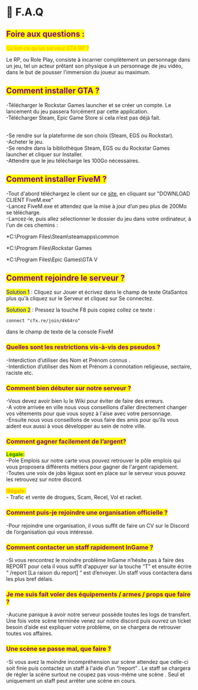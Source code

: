 # 💎 F.A.Q

## <mark style="color:purple;">**Foire aux questions :**</mark>

<mark style="color:orange;">Qu’est-ce qu’un serveur GTA RP ?</mark>

Le RP, ou Role Play, consiste à incarner complètement un personnage dans un jeu, tel un acteur prêtant son physique à un personnage de jeu vidéo, dans le but de pousser l'immersion du joueur au maximum.

## <mark style="color:purple;">**Comment installer GTA ?**</mark>

\-Télécharger le Rockstar Games launcher et se créer un compte. Le lancement du jeu passera forcément par cette application.\
\-Télécharger Steam, Epic Game Store si cela n’est pas déjà fait.

\
\-Se rendre sur la plateforme de son choix (Steam, EGS ou Rockstar).\
\-Acheter le jeu.\
\-Se rendre dans la bibliothèque Steam, EGS ou du Rockstar Games launcher et cliquer sur Installer.\
\-Attendre que le jeu télécharge les 100Go nécessaires.

## <mark style="color:purple;">**Comment installer FiveM ?**</mark>

\-Tout d'abord téléchargez le client sur ce [site](https://fivem.net/), en cliquant sur "DOWNLOAD CLIENT FiveM.exe"\
\-Lancez FiveM.exe et attendez que la mise à jour d’un peu plus de 200Mo se télécharge.\
\-Lancez-le, puis allez sélectionner le dossier du jeu dans votre ordinateur, à l'un de ces chemins :

\*C:\Program Files\Steam\steamapps\common

\*C:\Program Files\Rockstar Games

\*C:\Program Files\Epic Games\GTA V

## <mark style="color:purple;">**Comment rejoindre le serveur ?**</mark>

<mark style="color:blue;">Solution 1</mark> : Cliquez sur Jouer et écrivez dans le champ de texte GtaSantos plus qu'à cliquez sur le Serveur et cliquez sur Se connectez.&#x20;

<mark style="color:blue;">Solution 2</mark> : Pressez la touche F8 puis copiez collez ce texte :

```
connect "cfx.re/join/4k64ro"
```

dans le champ de texte de la console FiveM

### <mark style="color:purple;">**Quelles sont les restrictions vis-à-vis des pseudos ?**</mark>

\-Interdiction d’utiliser des Nom et Prénom connus .\
\-Interdiction d’utiliser des Nom et Prénom à connotation religieuse, sectaire, raciste etc.

### <mark style="color:purple;">**Comment bien débuter sur notre serveur ?**</mark>

\-Vous devez avoir bien lu le Wiki pour éviter de faire des erreurs.\
\-A votre arrivée en ville nous vous conseillons d’aller directement changer vos vêtements pour que vous soyez à l'aise avec votre personnage.\
\-Ensuite nous vous conseillons de vous faire des amis pour qu’ils vous aident eux aussi à vous développer au sein de notre ville.

### <mark style="color:purple;">**Comment gagner facilement de l’argent?**</mark>

<mark style="color:green;">**Légale:**</mark>\
\-Pole Emplois sur notre carte vous pouvez retrouver le pôle emplois qui vous proposera différents métiers pour gagner de l'argent rapidement.\
\-Toutes une voix de jobs légaux sont en place sur le serveur vous pouvez les retrouvez sur notre discord.

<mark style="color:orange;">**Illégale:**</mark>\
\- Trafic et vente de drogues, Scam, Recel, Vol et racket.

### <mark style="color:purple;">**Comment puis-je rejoindre une organisation officielle ?**</mark>

\-Pour rejoindre une organisation, il vous suffit de faire un CV sur le Discord de l’organisation qui vous intéresse.

### <mark style="color:purple;">**Comment contacter un staff rapidement InGame ?**</mark>

\-Si vous rencontrez le moindre problème InGame n’hésite pas à faire des REPORT pour cela il vous suffit d'appuyer sur la touche “T” et ensuite écrire “ /report \[La raison du report] “ est d’envoyer. Un staff vous contactera dans les plus bref délais.

### <mark style="color:purple;">**Je me suis fait voler des équipements / armes / props que faire ?**</mark>&#x20;

\-Aucune panique à avoir notre serveur possède toutes les logs de transfert. Une fois votre scène terminée venez sur notre discord puis ouvrez un ticket besoin d’aide est expliquer votre problème, on se chargera de retrouver toutes vos affaires.

### <mark style="color:purple;">**Une scène se passe mal, que faire ?**</mark>

\-Si vous avez la moindre incompréhension sur scène attendez que celle-ci soit finie puis contactez un staff à l'aide d’un “/report” . Le staff se chargera de régler la scène surtout ne coupez pas vous-même une scène . Seul et uniquement un staff peut arrêter une scène en cours.
